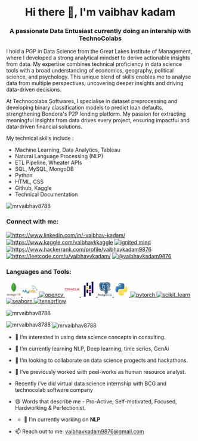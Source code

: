 
<!---
MrVaIbHaV8788/MrVaIbHaV8788 is a ✨ special ✨ repository because its `README.md` (this file) appears on your GitHub profile.
You can click the Preview link to take a look at your changes.
--->
<h1 align="center">Hi there 👋, I'm vaibhav kadam</h1>
<h3 align="center">A passionate Data Entusiast currently doing an intership with TechnoColabs</h3>
I hold a PGP in Data Science from the Great Lakes Institute of Management, where I developed a strong analytical mindset to derive actionable insights from data. My expertise combines technical proficiency in data science tools with a broad understanding of economics, geography, political science, and psychology. This unique blend of skills enables me to analyse data from multiple perspectives, uncovering deeper insights and driving data-driven decisions. 

At Technocolabs Softwares, I specialise in dataset preprocessing and developing binary classification models to predict loan defaults, strengthening Bondora's P2P lending platform. My passion for extracting meaningful insights from data drives every project, ensuring impactful and data-driven financial solutions.

My technical skills include :

- Machine Learning, Data Analytics, Tableau
- Natural Language Processing (NLP)
- ETL Pipeline, Wheater APIs
- SQL, MySQL, MongoDB
- Python
- HTML, CSS
- Github, Kaggle
- Technical Documentation

<p align="left"> <img src="https://komarev.com/ghpvc/?username=mrvaibhav8788&label=Profile%20views&color=0e75b6&style=flat" alt="mrvaibhav8788" /> </p>


<h3 align="left">Connect with me:</h3>
<p align="left">
<a href="https://linkedin.com/in/https://www.linkedin.com/in/-vaibhav-kadam/" target="blank"><img align="center" src="https://raw.githubusercontent.com/rahuldkjain/github-profile-readme-generator/master/src/images/icons/Social/linked-in-alt.svg" alt="https://www.linkedin.com/in/-vaibhav-kadam/" height="30" width="40" /></a>
<a href="https://kaggle.com/https://www.kaggle.com/vaibhavkkaggle" target="blank"><img align="center" src="https://raw.githubusercontent.com/rahuldkjain/github-profile-readme-generator/master/src/images/icons/Social/kaggle.svg" alt="https://www.kaggle.com/vaibhavkkaggle" height="30" width="40" /></a>
<a href="https://www.youtube.com/c/ignited mind" target="blank"><img align="center" src="https://raw.githubusercontent.com/rahuldkjain/github-profile-readme-generator/master/src/images/icons/Social/youtube.svg" alt="ignited mind" height="30" width="40" /></a>
<a href="https://www.hackerrank.com/https://www.hackerrank.com/profile/vaibhavkadam9876" target="blank"><img align="center" src="https://raw.githubusercontent.com/rahuldkjain/github-profile-readme-generator/master/src/images/icons/Social/hackerrank.svg" alt="https://www.hackerrank.com/profile/vaibhavkadam9876" height="30" width="40" /></a>
<a href="https://www.leetcode.com/https://leetcode.com/u/vaibhavvkadam/" target="blank"><img align="center" src="https://raw.githubusercontent.com/rahuldkjain/github-profile-readme-generator/master/src/images/icons/Social/leet-code.svg" alt="https://leetcode.com/u/vaibhavvkadam/" height="30" width="40" /></a>
<a href="https://www.hackerearth.com/@vaibhavkadam9876" target="blank"><img align="center" src="https://raw.githubusercontent.com/rahuldkjain/github-profile-readme-generator/master/src/images/icons/Social/hackerearth.svg" alt="@vaibhavkadam9876" height="30" width="40" /></a>
</p>

<h3 align="left">Languages and Tools:</h3>
<p align="left"> <a href="https://www.mongodb.com/" target="_blank" rel="noreferrer"> <img src="https://raw.githubusercontent.com/devicons/devicon/master/icons/mongodb/mongodb-original-wordmark.svg" alt="mongodb" width="40" height="40"/> </a> <a href="https://www.mysql.com/" target="_blank" rel="noreferrer"> <img src="https://raw.githubusercontent.com/devicons/devicon/master/icons/mysql/mysql-original-wordmark.svg" alt="mysql" width="40" height="40"/> </a> <a href="https://opencv.org/" target="_blank" rel="noreferrer"> <img src="https://www.vectorlogo.zone/logos/opencv/opencv-icon.svg" alt="opencv" width="40" height="40"/> </a> <a href="https://www.oracle.com/" target="_blank" rel="noreferrer"> <img src="https://raw.githubusercontent.com/devicons/devicon/master/icons/oracle/oracle-original.svg" alt="oracle" width="40" height="40"/> </a> <a href="https://pandas.pydata.org/" target="_blank" rel="noreferrer"> <img src="https://raw.githubusercontent.com/devicons/devicon/2ae2a900d2f041da66e950e4d48052658d850630/icons/pandas/pandas-original.svg" alt="pandas" width="40" height="40"/> </a> <a href="https://www.postgresql.org" target="_blank" rel="noreferrer"> <img src="https://raw.githubusercontent.com/devicons/devicon/master/icons/postgresql/postgresql-original-wordmark.svg" alt="postgresql" width="40" height="40"/> </a> <a href="https://www.python.org" target="_blank" rel="noreferrer"> <img src="https://raw.githubusercontent.com/devicons/devicon/master/icons/python/python-original.svg" alt="python" width="40" height="40"/> </a> <a href="https://pytorch.org/" target="_blank" rel="noreferrer"> <img src="https://www.vectorlogo.zone/logos/pytorch/pytorch-icon.svg" alt="pytorch" width="40" height="40"/> </a> <a href="https://scikit-learn.org/" target="_blank" rel="noreferrer"> <img src="https://upload.wikimedia.org/wikipedia/commons/0/05/Scikit_learn_logo_small.svg" alt="scikit_learn" width="40" height="40"/> </a> <a href="https://seaborn.pydata.org/" target="_blank" rel="noreferrer"> <img src="https://seaborn.pydata.org/_images/logo-mark-lightbg.svg" alt="seaborn" width="40" height="40"/> </a> <a href="https://www.tensorflow.org" target="_blank" rel="noreferrer"> <img src="https://www.vectorlogo.zone/logos/tensorflow/tensorflow-icon.svg" alt="tensorflow" width="40" height="40"/> </a> </p>

<p><img align="center" src="https://github-readme-streak-stats.herokuapp.com/?user=mrvaibhav8788&" alt="mrvaibhav8788" /></p>
<p><img align="left" src="https://github-readme-stats.vercel.app/api/top-langs?username=mrvaibhav8788&show_icons=true&locale=en&layout=compact&theme=dark" alt="mrvaibhav8788" /></p>

<p>&nbsp;<img align="center" src="https://github-readme-stats.vercel.app/api?username=mrvaibhav8788&show_icons=true&locale=en&theme=dark" alt="mrvaibhav8788" /></p>

- 👀 I’m interested in using data science concepts in consulting.
- 🌱 I’m currently learning NLP, Deep learning, time series, GenAi
- 💞️ I’m looking to collaborate on data science progects and hackathons.

- 👯 I’ve previously worked with peel-works as human resource analyst.
 
- Recently i've did virtual data science internship with BCG and technocolab software company

- 😄 Words that describe me - Pro-Active, Self-motivated, Focused, Hardworking & Perfectionist.
- - 🔭 I’m currently working on **NLP**
- 📫 Reach out to me: vaibhavkadam9876@gmail.com
